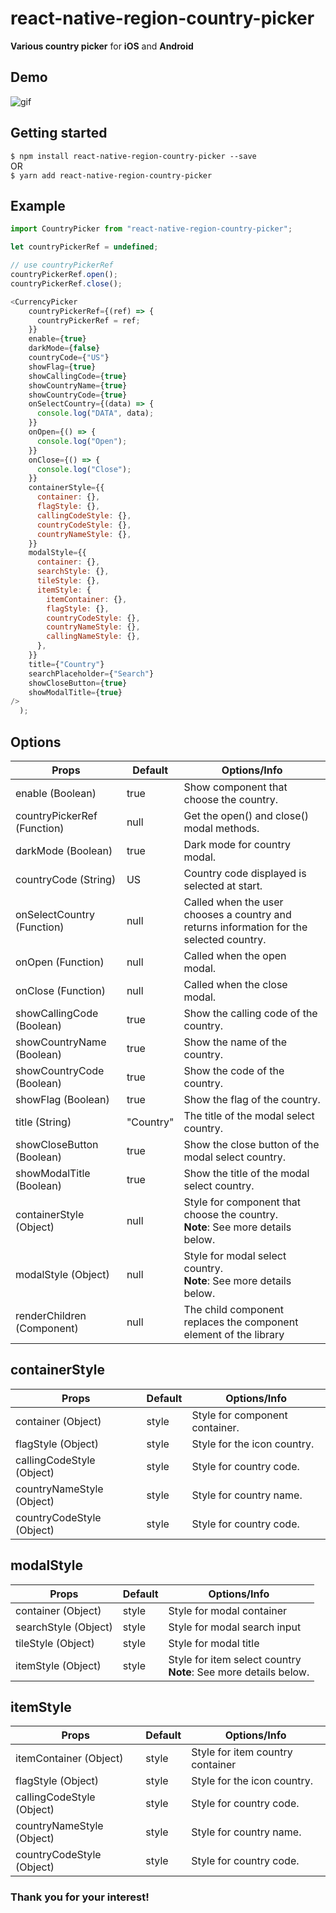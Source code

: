 # react-native-region-country-picker

**Various country picker** for **iOS** and **Android**

## Demo

![gif](https://github.com/alien9996/library-gif/blob/main/country_gif.gif?raw=true)

## Getting started

`$ npm install react-native-region-country-picker --save`
<br>
OR
<br>
`$ yarn add react-native-region-country-picker`

## Example

```javascript
import CountryPicker from "react-native-region-country-picker";

let countryPickerRef = undefined;

// use countryPickerRef
countryPickerRef.open();
countryPickerRef.close();

<CurrencyPicker
    countryPickerRef={(ref) => {
      countryPickerRef = ref;
    }}
    enable={true}
    darkMode={false}
    countryCode={"US"}
    showFlag={true}
    showCallingCode={true}
    showCountryName={true}
    showCountryCode={true}
    onSelectCountry={(data) => {
      console.log("DATA", data);
    }}
    onOpen={() => {
      console.log("Open");
    }}
    onClose={() => {
      console.log("Close");
    }}
    containerStyle={{
      container: {},
      flagStyle: {},
      callingCodeStyle: {},
      countryCodeStyle: {},
      countryNameStyle: {},
    }}
    modalStyle={{
      container: {},
      searchStyle: {},
      tileStyle: {},
      itemStyle: {
        itemContainer: {},
        flagStyle: {},
        countryCodeStyle: {},
        countryNameStyle: {},
        callingNameStyle: {},
      },
    }}
    title={"Country"}
    searchPlaceholder={"Search"}
    showCloseButton={true}
    showModalTitle={true}
/>
  );
```

## Options

| Props                       | Default   | Options/Info                                                                             |
| --------------------------- | --------- | ---------------------------------------------------------------------------------------- |
| enable (Boolean)            | true      | Show component that choose the country.                                                  |
| countryPickerRef (Function) | null      | Get the open() and close() modal methods.                                                |
| darkMode (Boolean)          | true      | Dark mode for country modal.                                                             |
| countryCode (String)        | US        | Country code displayed is selected at start.                                             |
| onSelectCountry (Function)  | null      | Called when the user chooses a country and returns information for the selected country. |
| onOpen (Function)           | null      | Called when the open modal.                                                              |
| onClose (Function)          | null      | Called when the close modal.                                                             |
| showCallingCode (Boolean)   | true      | Show the calling code of the country.                                                    |
| showCountryName (Boolean)   | true      | Show the name of the country.                                                            |
| showCountryCode (Boolean)   | true      | Show the code of the country.                                                            |
| showFlag (Boolean)          | true      | Show the flag of the country.   |
| title (String)              | "Country" | The title of the modal select country.                                                   |
| showCloseButton (Boolean)   | true      | Show the close button of the modal select country.                                       |
| showModalTitle (Boolean)    | true      | Show the title of the modal select country.                                              |
| containerStyle (Object)     | null      | Style for component that choose the country. <br> **Note**: See more details below.      |
| modalStyle (Object)         | null      | Style for modal select country. <br> **Note**: See more details below.                   |
| renderChildren (Component)  | null      | The child component replaces the component element of the library                        |

## containerStyle

| Props                     | Default | Options/Info                   |
| ------------------------- | ------- | ------------------------------ |
| container (Object)        | style   | Style for component container. |
| flagStyle (Object)        | style   | Style for the icon country.    |
| callingCodeStyle (Object) | style   | Style for country code.        |
| countryNameStyle (Object) | style   | Style for country name.        |
| countryCodeStyle (Object) | style   | Style for country code.        |

## modalStyle

| Props                | Default | Options/Info                                                         |
| -------------------- | ------- | -------------------------------------------------------------------- |
| container (Object)   | style   | Style for modal container                                            |
| searchStyle (Object) | style   | Style for modal search input                                         |
| tileStyle (Object)   | style   | Style for modal title                                                |
| itemStyle (Object)   | style   | Style for item select country <br> **Note**: See more details below. |

## itemStyle

| Props                     | Default | Options/Info                     |
| ------------------------- | ------- | -------------------------------- |
| itemContainer (Object)    | style   | Style for item country container |
| flagStyle (Object)        | style   | Style for the icon country.      |
| callingCodeStyle (Object) | style   | Style for country code.          |
| countryNameStyle (Object) | style   | Style for country name.          |
| countryCodeStyle (Object) | style   | Style for country code.          |

### Thank you for your interest!
